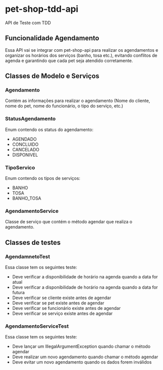 # pet-shop-tdd-api
API de Teste com TDD

## Funcionalidade Agendamento

Essa API vai se integrar com pet-shop-api para realizar os agendamentos e organizar os 
horários dos serviços (banho, tosa etc.), evitando conflitos de agenda e garantindo 
que cada pet seja atendido corretamente.

## Classes de Modelo e Serviços

### Agendamento
Contém as informações para realizar o agendamento (Nome do cliente, nome do pet, nome do funcionário, o tipo do serviço, etc.)

### StatusAgendamento
Enum contendo os status do agendamento: 
* AGENDADO
* CONCLUIDO
* CANCELADO
* DISPONIVEL

### TipoServico
Enum contendo os tipos de serviços: 
* BANHO
* TOSA
* BANHO_TOSA

### AgendamentoService
Classe de serviço que contém o método agendar que realiza o agendamento.

## Classes de testes

### AgendamnetoTest
Essa classe tem os seguintes teste:
* Deve verificar a disponibilidade de horário na agenda quando a data for atual
* Deve verificar a disponibilidade de horário na agenda quando a data for futura
* Deve verificar se cliente existe antes de agendar
* Deve verificar se pet existe antes de agendar
* Deve verificar se funcionário existe antes de agendar
* Deve verificar se serviço existe antes de agendar

### AgendamentoServiceTest
Essa classe tem os seguintes teste:
* Deve lançar um IllegalArgumentException quando chamar o método agendar
* Deve realizar um novo agendamento quando chamar o método agendar
* Deve evitar um novo agendamento quando os dados forem inválidos